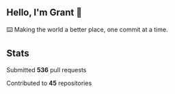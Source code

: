 ## Hello, I'm Grant 👋

⌨️  Making the world a better place, one commit at a time.


## Stats

Submitted **536** pull requests

Contributed to **45** repositories
